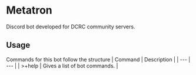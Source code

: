 # Metatron
Discord bot developed for DCRC community servers.

## Usage
Commands for this bot follow the structure 
| Command | Description |
| --- | --- |
| >+help | Gives a list of bot commands. |
